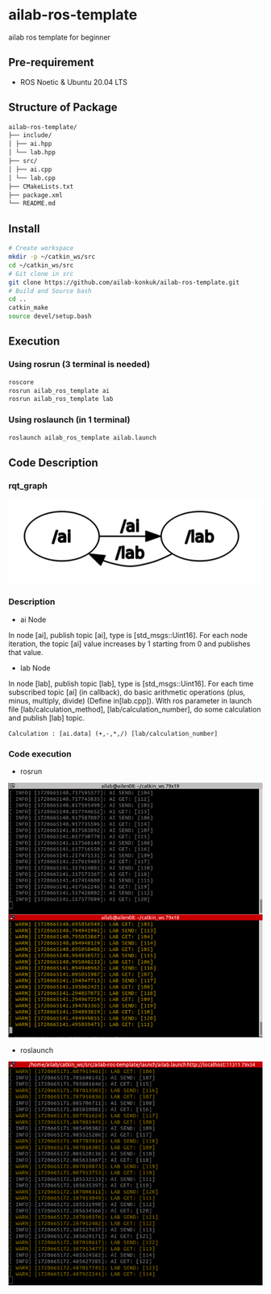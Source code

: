 # ailab-ros-template
ailab ros template for beginner

## Pre-requirement

- ROS Noetic & Ubuntu 20.04 LTS

## Structure of Package
```bash
ailab-ros-template/
├── include/
│ ├── ai.hpp
│ └── lab.hpp
├── src/
│ ├── ai.cpp
│ └── lab.cpp
├── CMakeLists.txt
├── package.xml
└── README.md 
```
## Install

```bash
# Create workspace 
mkdir -p ~/catkin_ws/src
cd ~/catkin_ws/src
# Git clone in src
git clone https://github.com/ailab-konkuk/ailab-ros-template.git
# Build and Source bash
cd ..
catkin_make
source devel/setup.bash
```
## Execution
### Using rosrun (3 terminal is needed)
```bash
roscore
rosrun ailab_ros_template ai
rosrun ailab_ros_template lab
```
### Using roslaunch (in 1 terminal)
```bash
roslaunch ailab_ros_template ailab.launch
```
## Code Description
### rqt_graph
![rqt_graph](./resource/rqt_graph.png)

### Description
- ai Node

In node [ai], publish topic [ai], type is [std_msgs::Uint16].
For each node iteration, the topic [ai] value increases by 1 starting from 0 and publishes that value.

- lab Node

In node [lab], publish topic [lab], type is [std_msgs::Uint16].
For each time subscribed topic [ai] (in callback), do basic arithmetic operations (plus, minus, multiply, divide) (Define in[lab.cpp]). 
With ros parameter in launch file [lab/calculation_method], [lab/calculation_number], do some calculation and publish [lab] topic. 
```
Calculation : [ai.data] (+,-,*,/) [lab/calculation_number]
```
### Code execution
- rosrun

![rosrun_execution](./resource/rosrun.png)

- roslaunch

![roslaunch_execution](./resource/roslaunch.png)